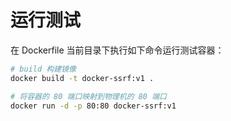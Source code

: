 # 运行测试

在 Dockerfile 当前目录下执行如下命令运行测试容器：

```bash
# build 构建镜像
docker build -t docker-ssrf:v1 . 

# 将容器的 80 端口映射到物理机的 80 端口
docker run -d -p 80:80 docker-ssrf:v1
```

